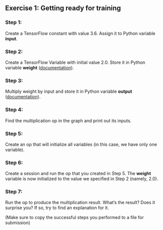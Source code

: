 ## Exercise 1: Getting ready for training

### Step 1:
Create a TensorFlow constant with value 3.6. Assign it to Python variable **input**.

### Step 2:
Create a TensorFlow Variable with initial value 2.0. Store it in Python variable **weight** ([documentation](https://www.tensorflow.org/api_docs/python/tf/Variable)). 

### Step 3:
Multiply weight by input and store it in Python variable **output** ([documentation](https://www.tensorflow.org/api_docs/python/tf/matmul)).

### Step 4:
Find the multiplication op in the graph and print out its inputs.

### Step 5:
Create an op that will initialize all variables (in this case, we have only one variable).

### Step 6:
Create a session and run the op that you created in Step 5. The **weight** variable is now initialized to the value we specified in Step 2 (namely, 2.0).

### Step 7:
Run the op to produce the multiplication result. What’s the result? Does it surprise you? If so, try to find an explanation for it.

(Make sure to copy the successful steps you performed to a file for submission)
